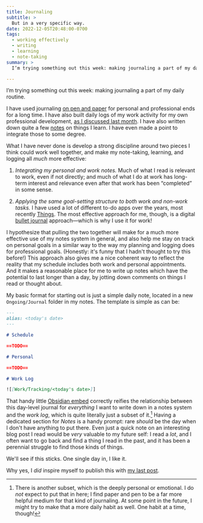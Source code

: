 ```yaml
---
title: Journaling
subtitle: >
  But in a very specific way.
date: 2022-12-05T20:48:00-0700
tags:
  - working effectively
  - writing
  - learning
  - note-taking
summary: >
  I’m trying something out this week: making journaling a part of my daily routine.

---
```


I’m trying something out this week: making journaling a part of my daily routine.

I have used journaling [on pen and paper][stationery] for personal and professional ends for a long time. I have also built daily logs of my work activity for my own professional development, [as I discussed last month][log]. I have also written down quite a few [notes][obsidian] on things I learn. I have even made a point to integrate those to some degree.

[stationery]: https://v5.chriskrycho.com/journal/stationery/
[log]: https://v5.chriskrycho.com/journal/writing-down-what-i-do-in-obsidian/
[obsidian]: https://v5.chriskrycho.com/journal/obsidian/

What I have never done is develop a strong discipline around two pieces I think could work well together, and make my note-taking, learning, and logging all *much* more effective:

1. *Integrating my personal and work notes.* Much of what I read is relevant to work, even if not directly; and much of what I do at work has long-term interest and relevance even after that work has been “completed” in some sense.

2. *Applying the same goal-setting structure to both work and non-work tasks.* I have used a lot of different to-do apps over the years, most recently [Things][things]. The most effective approach for me, though, is a digital [bullet journal][bullet] approach—which is why I use it for work!

[things]: https://culturedcode.com/things/
[bullet]: https://v4.chriskrycho.com/2019/stealing-a-page-from-bullet-journals.html

I hypothesize that pulling the two together will make for a much more effective use of my notes system in general, and also help me stay on track on personal goals in a similar way to the way my planning and logging does for professional goals. (Honestly: it's funny that I hadn't thought to try this before!) This approach also gives me a nice coherent way to reflect the reality that my schedule includes both work and personal appointments. And it makes a reasonable place for me to write up notes which have the potential to last longer than a day, by jotting down comments on things I read or thought about.

My basic format for starting out is just a simple daily note, located in a new `Ongoing/Journal` folder in my notes. The template is simple as can be:

```markdown
---
alias: <today's date>
---

# Schedule

==TODO==

# Personal

==TODO==

# Work Log

![[Work/Tracking/<today's date>]]
```

That handy little [Obsidian embed][embed] correctly reifies the relationship between this day-level journal for *everything* I want to write down in a notes system and the *work log*, which is quite literally just a subset of it.[^subset] Having a dedicated section for *Notes* is a handy prompt: rare *should* be the day when I don't have anything to put there. Even just a quick note on an interesting blog post I read would be *very* valuable to my future self: I read a *lot*, and I often want to go back and find a thing I read in the past, and it has been a perennial struggle to find those kinds of things.

[embed]: https://help.obsidian.md/How+to/Link+to+blocks

We'll see if this sticks. One single day in, I like it.

<aside>

Why yes, I *did* inspire myself to publish this with [my last post][cook].

[cook]: https://v5.chriskrycho.com/journal/john-cook-and-brief-notes/

</aside>

[^subset]: There is another subset, which is the deeply personal or emotional. I do *not* expect to put that in here; I find paper and pen to be a far more helpful medium for that kind of journaling. At some point in the future, I might try to make that a more daily habit as well. One habit at a time, though!